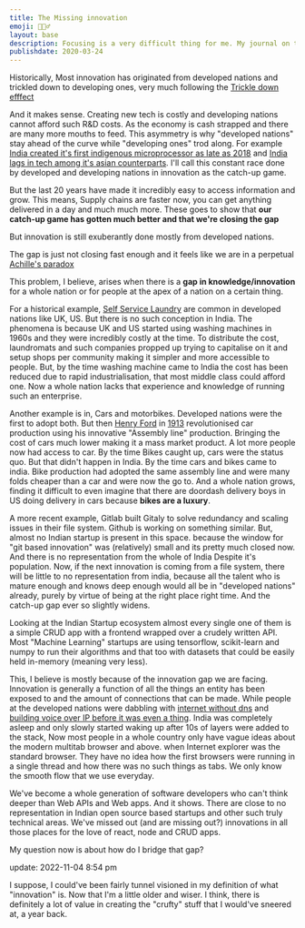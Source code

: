 ```yaml
---
title: The Missing innovation
emoji: 🕵🏻‍♂️
layout: base
description: Focusing is a very difficult thing for me. My journal on trying to learn to focus on stuff I have to instead of fibrillating a thousand different things.
publishdate: 2020-03-24
---
```


Historically, Most innovation has originated from developed nations and trickled down to developing ones, very much following the [Trickle down efffect](https://en.wikipedia.org/wiki/Trickle-down_effect)

And it makes sense. Creating new tech is costly and developing nations cannot afford such R&D costs. As the economy is cash strapped and there are many more mouths to feed. This asymmetry is why "developed nations" stay ahead of the curve while "developing ones" trod along. For example [India created it's first indigenous microprocessor as late as 2018](https://en.wikipedia.org/wiki/SHAKTI_-_Microprocessor_%26_Microcontroller) and [India lags in tech among it's asian counterparts](http://e-pao.net/epSubPageExtractor.asp?src=education.Science_and_Technology.India_lags_behind_in_research_and_development_By_Syed_Hussain). I'll call this constant race done by developed and developing nations in innovation as the catch-up game.

But the last 20 years have made it incredibly easy to access information and grow.  This means, Supply chains are faster now, you can get anything delivered in a day and much much more. These goes to show that __our catch-up game has gotten much better and that we're closing the gap__

But innovation is still exuberantly done mostly from developed nations.

The gap is just not closing fast enough and it feels like we are in a perpetual [Achille's paradox](https://www.britannica.com/topic/Achilles-paradox)

This problem, I believe, arises when there is a __gap in knowledge/innovation__ for a whole nation or for people at the apex of a nation on a certain thing.

For a historical example,  [Self Service Laundry](https://en.wikipedia.org/wiki/Self-service_laundry) are common in developed nations like UK, US. But there is no such conception in India. The phenomena is because UK and US started using washing machines in 1960s and they were incredibly costly at the time. To distribute the cost, laundromats and such companies propped up trying to capitalise on it and setup shops per community making it simpler and more accessible to people. But, by the time washing machine came to India the cost has been reduced due to rapid industrialisation, that most middle class could afford one. Now a whole nation lacks that experience and knowledge of running such an enterprise.

Another example is in, Cars and motorbikes. Developed nations were the first to adopt both. But then [Henry Ford](https://en.wikipedia.org/wiki/Henry_Ford) in [1913](https://corporate.ford.com/articles/history/moving-assembly-line.html) revolutionised car production using his innovative "Assembly line" production. Bringing the cost of cars much lower making it a mass market product. A lot more people now had access to car. By the time Bikes caught up, cars were the status quo. But that didn't happen in India. By the time cars and bikes came to india. Bike production had adopted the same assembly line and were many folds cheaper than a car and were now the go to. And a whole nation grows, finding it difficult to even imagine that there are doordash delivery boys in US doing delivery in cars because __bikes are a luxury__.

A more recent example, Gitlab built Gitaly to solve redundancy and scaling issues in their file system. Github is working on something similar. But, almost no Indian startup is present in this space. because the window for "git based innovation" was (relatively) small and its pretty much closed now. And there is no representation from the whole of India Despite it's population. Now, if the next innovation is coming from a file system, there will be little to no representation from india, because all the talent who is mature enough and knows deep enough would all be in "developed nations" already, purely by virtue of being at the right place right time. And the catch-up gap ever so slightly widens. 

Looking at the Indian Startup ecosystem almost every single one of them is a simple CRUD app with a frontend wrapped over a crudely written API. Most "Machine Learning" startups are using tensorflow, scikit-learn and numpy to run their algorithms and that too with datasets that could be easily held in-memory (meaning very less).

This, I believe is mostly because of the innovation gap we are facing. Innovation is generally a function of all the things an entity has been exposed to and the amount of connections that can be made. While people at the developed nations were dabbling  with [internet without dns](https://publib.boulder.ibm.com/tividd/td/ITWSA/ITWSA_info45/en_US/HTML/guide/r-dnsinfo.html) and [building voice over IP before it was even a thing](http://www.paulgraham.com/before.html?viewfullsite=1#:~:text=For%20example%2C%20back%20at%20Harvard%20in%20the%20mid%2090s%20a%20fellow%20grad%20student%20of%20my%20friends%20Robert%20and%20Trevor%20wrote%20his%20own%20voice%20over%20IP%20software.%20He%20didn%27t%20mean%20it%20to%20be%20a%20startup%2C%20and%20he%20never%20tried%20to%20turn%20it%20into%20one.%20He%20just). India was completely asleep and only slowly started waking up  after 10s of  layers were added to the stack, Now most people in a whole country only have vague ideas about the modern multitab browser and above. when Internet explorer was the standard browser. They have no idea how the first browsers were running in a single thread and how there was no such things as tabs. We only know the smooth flow that we use everyday.

We've become a whole generation of software developers who can't think deeper than Web APIs and Web apps. And it shows. There are close to no representation in Indian open source based startups and other such truly technical areas. We've missed out (and are missing out?) innovations in all those places for the love of react, node and CRUD apps.

My question now is about how do I bridge that gap?

update: 2022-11-04 8:54 pm 

I suppose, I could've been fairly tunnel visioned in my definition of what "innovation" is. Now that I'm a little older and wiser. I think, there is definitely a lot of value in creating the "crufty" stuff that I would've sneered at, a year back.